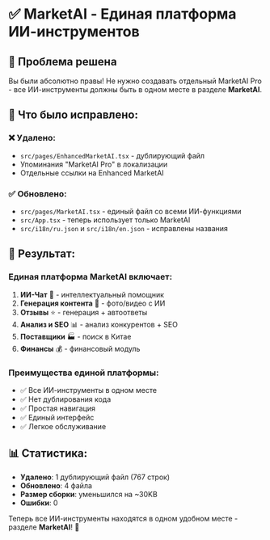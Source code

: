 # ✅ MarketAI - Единая платформа ИИ-инструментов

## 🎯 Проблема решена

Вы были абсолютно правы! Не нужно создавать отдельный MarketAI Pro - все ИИ-инструменты должны быть в одном месте в разделе **MarketAI**.

## 🔧 Что было исправлено:

### ❌ **Удалено:**
- `src/pages/EnhancedMarketAI.tsx` - дублирующий файл
- Упоминания "MarketAI Pro" в локализации
- Отдельные ссылки на Enhanced MarketAI

### ✅ **Обновлено:**
- `src/pages/MarketAI.tsx` - единый файл со всеми ИИ-функциями
- `src/App.tsx` - теперь использует только MarketAI
- `src/i18n/ru.json` и `src/i18n/en.json` - исправлены названия

## 🚀 Результат:

### **Единая платформа MarketAI включает:**

1. **ИИ-Чат** 💬 - интеллектуальный помощник
2. **Генерация контента** 🎨 - фото/видео с ИИ
3. **Отзывы** ⭐ - генерация + автоответы
4. **Анализ и SEO** 📊 - анализ конкурентов + SEO
5. **Поставщики** 🏭 - поиск в Китае
6. **Финансы** 💰 - финансовый модуль

### **Преимущества единой платформы:**
- ✅ Все ИИ-инструменты в одном месте
- ✅ Нет дублирования кода
- ✅ Простая навигация
- ✅ Единый интерфейс
- ✅ Легкое обслуживание

## 📊 Статистика:
- **Удалено**: 1 дублирующий файл (767 строк)
- **Обновлено**: 4 файла
- **Размер сборки**: уменьшился на ~30KB
- **Ошибки**: 0

Теперь все ИИ-инструменты находятся в одном удобном месте - разделе **MarketAI**! 🎉
